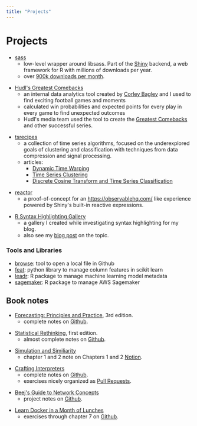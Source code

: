```yaml
---
title: "Projects"
---
```


# Projects

* [sass](https://github.com/rstudio/sass/)
  * low-level wrapper around libsass. Part of the [Shiny](https://github.com/rstudio/shiny) backend,
    a web framework for R with millions of downloads per year.
  * over [900k downloads per month](https://cranlogs.r-pkg.org/badges/sass).

<!-- spacing -->
* [Hudl's Greatest Comebacks](https://www.hudl.com/video/5ef26c24ab93fb1a10868c39)
  * an internal data analytics tool created by [Corley Bagley](https://www.linkedin.com/in/corley-bagley-55928681/) and I used to find exciting football games and moments
  * calculated win probabilities and expected points for every play in every game to find unexpected outcomes
  * Hudl's media team used the tool to create the [Greatest Comebacks](https://www.hudl.com/video/5ef26c24ab93fb1a10868c39) and other successful series.

<!-- spacing -->
* [tsrecipes](https://github.com/tmastny/tsrecipes/)
  * a collection of time series algorithms, focused on the underexplored goals of clustering and classification
    with techniques from data compression and signal processing.
  * articles:
    * [Dynamic Time Warping](/blog/dynamic-time-warping-time-series-clustering/)
    * [Time Series Clustering](https://tmastny.github.io/tsrecipes/articles/time-series-clustering.html)
    * [Discrete Cosine Transform and Time Series Classification](/blog/discrete-cosine-transform-time-series-classification/)

<!-- spacing -->
* [reactor](https://github.com/tmastny/reactor)
  * a proof-of-concept for an https://observablehq.com/ like experience powered by Shiny's built-in reactive expressions.

<!-- spacing -->
* [R Syntax Highlighting Gallery](/projects/r-syntax-highlighting-gallery)
  * a gallery I created while investigating syntax highlighting
    for my blog. 
  * also see my [blog post](/blog/syntax-highlighting/) on the topic.

### Tools and Libraries

* [browse](https://github.com/tmastny/browse): tool to open a local file in Github
* [feat](https://github.com/tmastny/feat): python library to manage column features in scikit learn
* [leadr](https://github.com/tmastny/leadr): R package to manage machine learning model metadata
* [sagemaker](https://github.com/tmastny/sagemaker): R package to manage AWS Sagemaker

## Book notes

* [Forecasting: Principles and Practice](https://otexts.com/fpp3/), 3rd edition.
  * complete notes on [Github](https://github.com/tmastny/timeseries/tree/master/vignettes).

<!-- spacing -->
* [Statistical Rethinking](https://xcelab.net/rm/statistical-rethinking/), first edition.
  * almost complete notes on [Github](https://github.com/tmastny/Statistical-Rethinking-Notes).

<!-- spacing -->
* [Simulation and Similiarity](https://www.amazon.com/Simulation-Similarity-Understand-Studies-Philosophy/dp/0190265124)
  * chapter 1 and 2 note on Chapters 1 and 2 [Notion](https://www.notion.so/).

<!-- spacing -->
* [Crafting Interpreters](https://craftinginterpreters.com/)
  * complete notes on [Github](https://github.com/tmastny/crafting-interpreters).
  * exercises nicely organized as [Pull Requests](https://github.com/tmastny/crafting-interpreters/pulls).

<!-- spacing -->
* [Beej's Guide to Network Concepts](https://beej.us/guide/bgnet0/html/split/index.html)
  * project notes on [Github](https://github.com/tmastny/beejs-guide-to-network-concepts).

<!-- spacing -->
* [Learn Docker in a Month of Lunches](https://www.manning.com/books/learn-docker-in-a-month-of-lunches)
  * exercises through chapter 7 on [Github](https://github.com/tmastny/diamol).